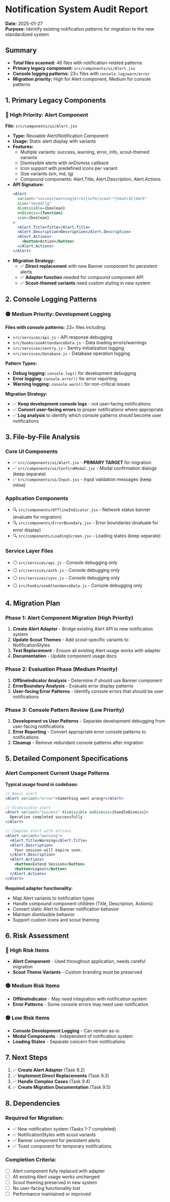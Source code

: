 # Notification System Audit Report

**Date:** 2025-01-27  
**Purpose:** Identify existing notification patterns for migration to the new standardized system

## Summary

- **Total files scanned:** 46 files with notification-related patterns
- **Primary legacy component:** `src/components/ui/Alert.jsx` 
- **Console logging patterns:** 23+ files with `console.log/warn/error`
- **Migration priority:** High for Alert component, Medium for console patterns

## 1. Primary Legacy Components

### 🔴 High Priority: Alert Component

**File:** `src/components/ui/Alert.jsx`
- **Type:** Reusable Alert/Notification Component
- **Usage:** Static alert display with variants
- **Features:**
  - Multiple variants: success, warning, error, info, scout-themed variants  
  - Dismissible alerts with onDismiss callback
  - Icon support with predefined icons per variant
  - Size variants (sm, md, lg)
  - Compound components: Alert.Title, Alert.Description, Alert.Actions
- **API Signature:**
  ```jsx
  <Alert 
    variant="success|warning|error|info|scout-*|neutral|dark"
    size="sm|md|lg"
    dismissible={boolean}
    onDismiss={function}
    icon={boolean}
  >
    <Alert.Title>Title</Alert.Title>
    <Alert.Description>Description</Alert.Description>
    <Alert.Actions>
      <button>Action</button>
    </Alert.Actions>
  </Alert>
  ```
- **Migration Strategy:** 
  - ✅ **Direct replacement** with new Banner component for persistent alerts
  - ✅ **Adapter function** needed for compound component API
  - ✅ **Scout-themed variants** need custom styling in new system

## 2. Console Logging Patterns

### 🟡 Medium Priority: Development Logging

**Files with console patterns:** 23+ files including:
- `src/services/api.js` - API response debugging
- `src/hooks/useAttendanceData.js` - Data loading errors/warnings  
- `src/services/sentry.js` - Sentry initialization logging
- `src/services/database.js` - Database operation logging

**Pattern Types:**
- **Debug logging:** `console.log()` for development debugging
- **Error logging:** `console.error()` for error reporting  
- **Warning logging:** `console.warn()` for non-critical issues

**Migration Strategy:**
- ✅ **Keep development console logs** - not user-facing notifications
- ✅ **Convert user-facing errors** to proper notifications where appropriate
- ✅ **Log analysis** to identify which console patterns should become user notifications

## 3. File-by-File Analysis

### Core UI Components
- ✅ `src/components/ui/Alert.jsx` - **PRIMARY TARGET** for migration
- ✅ `src/components/ui/ConfirmModal.jsx` - Modal confirmation dialogs (keep separate)
- ✅ `src/components/ui/Input.jsx` - Input validation messages (keep inline)

### Application Components
- 🔍 `src/components/OfflineIndicator.jsx` - Network status banner (evaluate for migration)
- 🔍 `src/components/ErrorBoundary.jsx` - Error boundaries (evaluate for error display)
- 🔍 `src/components/LoadingScreen.jsx` - Loading states (keep separate)

### Service Layer Files
- ⚪ `src/services/api.js` - Console debugging only
- ⚪ `src/services/auth.js` - Console debugging only  
- ⚪ `src/services/sync.js` - Console debugging only
- ⚪ `src/hooks/useAttendanceData.js` - Console debugging only

## 4. Migration Plan

### Phase 1: Alert Component Migration (High Priority)
1. **Create Alert Adapter** - Bridge existing Alert API to new notification system
2. **Update Scout Themes** - Add scout-specific variants to NotificationStyles
3. **Test Replacement** - Ensure all existing Alert usage works with adapter
4. **Documentation** - Update component usage docs

### Phase 2: Evaluation Phase (Medium Priority)  
1. **OfflineIndicator Analysis** - Determine if should use Banner component
2. **ErrorBoundary Analysis** - Evaluate error display patterns
3. **User-facing Error Patterns** - Identify console errors that should be user notifications

### Phase 3: Console Pattern Review (Low Priority)
1. **Development vs User Patterns** - Separate development debugging from user-facing notifications
2. **Error Reporting** - Convert appropriate error console patterns to notifications
3. **Cleanup** - Remove redundant console patterns after migration

## 5. Detailed Component Specifications

### Alert Component Current Usage Patterns

**Typical usage found in codebase:**
```jsx
// Basic alert
<Alert variant="error">Something went wrong!</Alert>

// Dismissible alert  
<Alert variant="success" dismissible onDismiss={handleDismiss}>
  Operation completed successfully
</Alert>

// Complex alert with actions
<Alert variant="warning">
  <Alert.Title>Warning</Alert.Title>
  <Alert.Description>
    Your session will expire soon.
  </Alert.Description>
  <Alert.Actions>
    <button>Extend Session</button>
    <button>Logout</button>
  </Alert.Actions>
</Alert>
```

**Required adapter functionality:**
- Map Alert variants to notification types
- Handle compound component children (Title, Description, Actions)
- Convert static Alert to Banner notification behavior  
- Maintain dismissible behavior
- Support custom icons and scout theming

## 6. Risk Assessment

### 🔴 High Risk Items
- **Alert Component** - Used throughout application, needs careful migration
- **Scout Theme Variants** - Custom branding must be preserved

### 🟡 Medium Risk Items  
- **OfflineIndicator** - May need integration with notification system
- **Error Patterns** - Some console errors may need user notification

### 🟢 Low Risk Items
- **Console Development Logging** - Can remain as-is
- **Modal Components** - Independent of notification system
- **Loading States** - Separate concern from notifications

## 7. Next Steps

1. ✅ **Create Alert Adapter** (Task 9.2)
2. ✅ **Implement Direct Replacements** (Task 9.3) 
3. ✅ **Handle Complex Cases** (Task 9.4)
4. ✅ **Create Migration Documentation** (Task 9.5)

## 8. Dependencies

### Required for Migration:
- ✅ New notification system (Tasks 1-7 completed)  
- ✅ NotificationStyles with scout variants
- ✅ Banner component for persistent alerts
- ✅ Toast component for temporary notifications

### Completion Criteria:
- [ ] Alert component fully replaced with adapter
- [ ] All existing Alert usage works unchanged  
- [ ] Scout theming preserved in new system
- [ ] No user-facing functionality lost
- [ ] Performance maintained or improved
